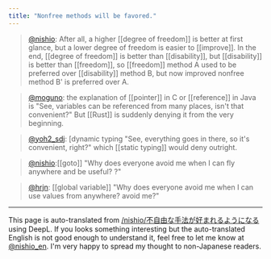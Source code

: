 ```yaml
---
title: "Nonfree methods will be favored."
---
```


> [@nishio](https://twitter.com/nishio/status/1616803211272425472?s=20&t=dFPRaSldBkmu_YVRCivGtg): After all, a higher [[degree of freedom]] is better at first glance, but a lower degree of freedom is easier to [[improve]]. In the end, [[degree of freedom]] is better than [[disability]], but [[disability]] is better than [[freedom]], so [[freedom]] method A used to be preferred over [[disability]] method B, but now improved nonfree method B' is preferred over A.



> [@moguno](https://twitter.com/moguno/status/1616717335804653573?s=20&t=dsVAfljMAI5j4y4UCF2fnA): the explanation of [[pointer]] in C or [[reference]] in Java is
> "See, variables can be referenced from many places, isn't that convenient?"
> But [[Rust]] is suddenly denying it from the very beginning.

> [@yoh2_sdj](https://twitter.com/yoh2_sdj/status/1616720968466190345?s=20&t=dsVAfljMAI5j4y4UCF2fnA): [dynamic typing
> "See, everything goes in there, so it's convenient, right?"
>  which [[static typing]] would deny outright.

> [@nishio](https://twitter.com/nishio/status/1616721656327852032?s=20&t=dsVAfljMAI5j4y4UCF2fnA):[[goto]] "Why does everyone avoid me when I can fly anywhere and be useful? ?"

> [@hrjn](https://twitter.com/hrjn/status/1616756993842380803?s=20&t=T62wRP8wOBkRdIBNeADJuQ): [[global variable]] "Why does everyone avoid me when I can use values from anywhere? avoid me?"


---
This page is auto-translated from [/nishio/不自由な手法が好まれるようになる](https://scrapbox.io/nishio/不自由な手法が好まれるようになる) using DeepL. If you looks something interesting but the auto-translated English is not good enough to understand it, feel free to let me know at [@nishio_en](https://twitter.com/nishio_en). I'm very happy to spread my thought to non-Japanese readers.